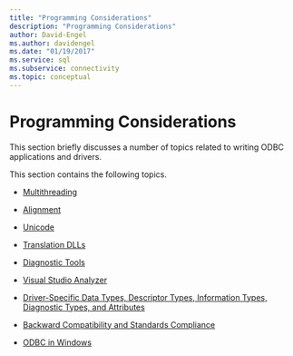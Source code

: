 ```yaml
---
title: "Programming Considerations"
description: "Programming Considerations"
author: David-Engel
ms.author: davidengel
ms.date: "01/19/2017"
ms.service: sql
ms.subservice: connectivity
ms.topic: conceptual
---
```

# Programming Considerations
This section briefly discusses a number of topics related to writing ODBC applications and drivers.  
  
 This section contains the following topics.  
  
-   [Multithreading](../../../odbc/reference/develop-app/multithreading.md)  
  
-   [Alignment](../../../odbc/reference/develop-app/alignment.md)  
  
-   [Unicode](../../../odbc/reference/develop-app/unicode.md)  
  
-   [Translation DLLs](../../../odbc/reference/develop-app/translation-dlls.md)  
  
-   [Diagnostic Tools](../../../odbc/reference/develop-app/diagnostic-tools.md)  
  
-   [Visual Studio Analyzer](../../../odbc/reference/develop-app/visual-studio-analyzer.md)  
  
-   [Driver-Specific Data Types, Descriptor Types, Information Types, Diagnostic Types, and Attributes](../../../odbc/reference/develop-app/driver-specific-data-types-descriptor-information-diagnostic.md)  
  
-   [Backward Compatibility and Standards Compliance](../../../odbc/reference/develop-app/backward-compatibility-and-standards-compliance.md)  
  
-   [ODBC in Windows](../../../odbc/reference/develop-app/odbc-in-windows.md)
